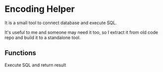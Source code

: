 # Encoding Helper

It is a small tool to connect database and execute SQL.

It's useful to me and someone may need it too, so I extract it from old code repo and build it to a standalone tool.

## Functions

Execute SQL and return result
